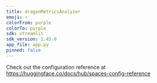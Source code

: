```yaml
---
title: dragonMetricsAnalyzer
emoji: ⚡
colorFrom: purple
colorTo: purple
sdk: streamlit
sdk_version: 1.45.0
app_file: app.py
pinned: false
---
```


Check out the configuration reference at https://huggingface.co/docs/hub/spaces-config-reference